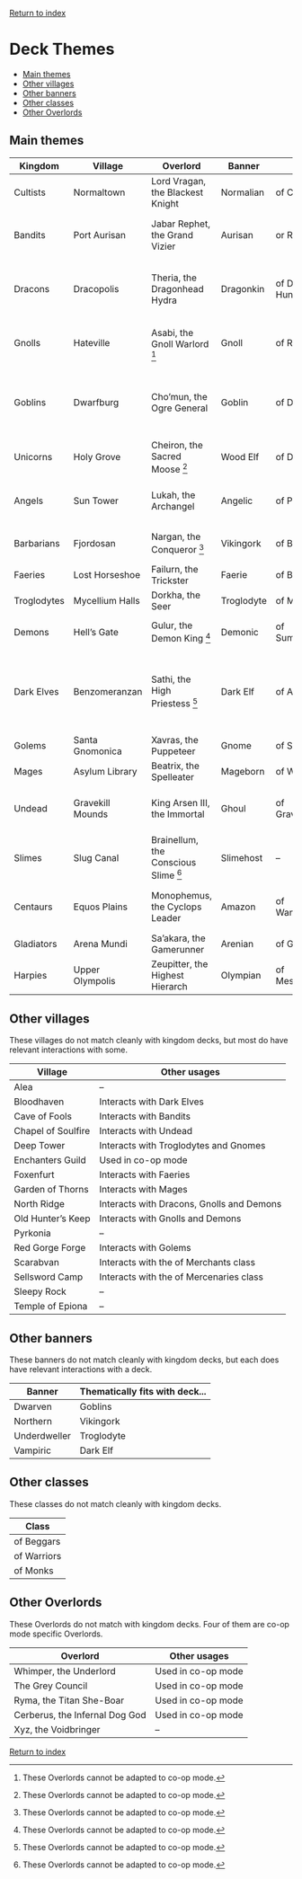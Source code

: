 [Return to index](README.md)

# Deck Themes

<!-- TOC -->

* [Main themes](#main-themes)
* [Other villages](#other-villages)
* [Other banners](#other-banners)
* [Other classes](#other-classes)
* [Other Overlords](#other-overlords)

<!-- TOC -->

## Main themes

| Kingdom     | Village          | Overlord                             | Banner     | Class             | Theme                                                      |
|-------------|------------------|--------------------------------------|------------|-------------------|------------------------------------------------------------|
| Cultists    | Normaltown       | Lord Vragan, the Blackest Knight     | Normalian  | of Cultists       | Giving wounds to other players                             |
| Bandits     | Port Aurisan     | Jabar Rephet, the Grand Vizier       | Aurisan    | or Rogues         | Gaining crystals, stealing crystals                        |
| Dracons     | Dracopolis       | Theria, the Dragonhead Hydra         | Dragonkin  | of Dragon Hunters | Dragons, attack power loss, defense power loss             |
| Gnolls      | Hateville        | Asabi, the Gnoll Warlord [^1]        | Gnoll      | of Rangers        | Taking, giving and discarding monsters                     |
| Goblins     | Dwarfburg        | Cho’mun, the Ogre General            | Goblin     | of Defenders      | Defense power, strong and wide monster attacks             |
| Unicorns    | Holy Grove       | Cheiron, the Sacred Moose [^1]       | Wood Elf   | of Druids         | Healing                                                    |
| Angels      | Sun Tower        | Lukah, the Archangel                 | Angelic    | of Paladins       | Taking damage, healing other players                       |
| Barbarians  | Fjordosan        | Nargan, the Conqueror [^1]           | Vikingork  | of Barbarians     | Attack power gains, defense loss                           |
| Faeries     | Lost Horseshoe   | Failurn, the Trickster               | Faerie     | of Bards          | Giving to other players                                    |
| Troglodytes | Mycellium Halls  | Dorkha, the Seer                     | Troglodyte | of Miners         | Burying and unburying                                      |
| Demons      | Hell’s Gate      | Gulur, the Demon King [^1]           | Demonic    | of Summoners      | Penalty points, givng monsters                             |
| Dark Elves  | Benzomeranzan    | Sathi, the High Priestess [^1]       | Dark Elf   | of Assassins      | Dealing damage to others, becoming stronger through wounds |
| Golems      | Santa Gnomonica  | Xavras, the Puppeteer                | Gnome      | of Smiths         | Items, burying                                             |
| Mages       | Asylum Library   | Beatrix, the Spelleater              | Mageborn   | of Wizards        | Enchantment manipulation                                   |
| Undead      | Gravekill Mounds | King Arsen III, the Immortal         | Ghoul      | of Gravediggers   | Graveyard interaction, undead icons                        |
| Slimes      | Slug Canal       | Brainellum, the Conscious Slime [^1] | Slimehost  | –                 | Increasing difficulty through slime icons                  |
| Centaurs    | Equos Plains     | Monophemus, the Cyclops Leader       | Amazon     | of Wanderers      | Difficulty depending on journey distance                   |
| Gladiators  | Arena Mundi      | Sa’akara, the Gamerunner             | Arenian    | of Gladiators     | Dueling and attacking                                      |
| Harpies     | Upper Olympolis  | Zeupitter, the Highest Hierarch      | Olympian   | of Messengers     | Speed                                                      |

[^1]: These Overlords cannot be adapted to co-op mode.

## Other villages

These villages do not match cleanly with kingdom decks, but most do have relevant interactions with some.

| Village            | Other usages                              |
|--------------------|-------------------------------------------|
| Alea               | –                                         |
| Bloodhaven         | Interacts with Dark Elves                 |
| Cave of Fools      | Interacts with Bandits                    |
| Chapel of Soulfire | Interacts with Undead                     |
| Deep Tower         | Interacts with Troglodytes and Gnomes     |
| Enchanters Guild   | Used in co-op mode                        |
| Foxenfurt          | Interacts with Faeries                    |
| Garden of Thorns   | Interacts with Mages                      |
| North Ridge        | Interacts with Dracons, Gnolls and Demons |
| Old Hunter’s Keep  | Interacts with Gnolls and Demons          |
| Pyrkonia           | –                                         |
| Red Gorge Forge    | Interacts with Golems                     |
| Scarabvan          | Interacts with the of Merchants class     |
| Sellsword Camp     | Interacts with the of Mercenaries class   |
| Sleepy Rock        | –                                         |
| Temple of Epiona   | –                                         |

## Other banners

These banners do not match cleanly with kingdom decks, but each does have relevant interactions with a deck.

| Banner       | Thematically fits with deck... |
|--------------|--------------------------------|
| Dwarven      | Goblins                        |
| Northern     | Vikingork                      |
| Underdweller | Troglodyte                     |
| Vampiric     | Dark Elf                       |

## Other classes

These classes do not match cleanly with kingdom decks.

| Class       |
|-------------|
| of Beggars  |
| of Warriors |
| of Monks    |

## Other Overlords

These Overlords do not match with kingdom decks. Four of them are co-op mode specific Overlords.

| Overlord                       | Other usages       |
|--------------------------------|--------------------|
| Whimper, the Underlord         | Used in co-op mode |
| The Grey Council               | Used in co-op mode |
| Ryma, the Titan She-Boar       | Used in co-op mode |
| Cerberus, the Infernal Dog God | Used in co-op mode |
| Xyz, the Voidbringer           | –                  |

[Return to index](README.md)
